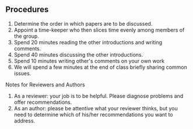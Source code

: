 ## Procedures

1. Determine the order in which papers are to be discussed.
2. Appoint a time-keeper who then slices time evenly among members of the group.
3. Spend 20 minutes reading the other introductions and writing comments.
4. Spend 40 minutes discussing the other introductions.
5. Spend 10 minutes writing other's comments on your own work
6. We will spend a few minutes at the end of class briefly sharing common issues.

Notes for Reviewers and Authors
1.	As a reviewer: your job is to be helpful. Please diagnose problems and offer recommendations.
2.	As an author: please be attentive what your reviewer thinks, but you need to determine which of his/her recommendations you want to address.